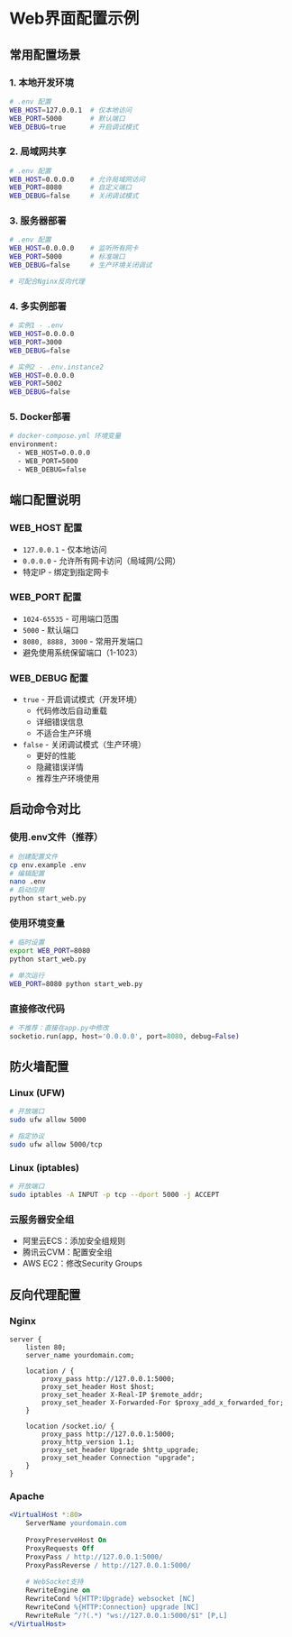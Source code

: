 # Web界面配置示例

## 常用配置场景

### 1. 本地开发环境
```bash
# .env 配置
WEB_HOST=127.0.0.1  # 仅本地访问
WEB_PORT=5000       # 默认端口
WEB_DEBUG=true      # 开启调试模式
```

### 2. 局域网共享
```bash
# .env 配置
WEB_HOST=0.0.0.0    # 允许局域网访问
WEB_PORT=8080       # 自定义端口
WEB_DEBUG=false     # 关闭调试模式
```

### 3. 服务器部署
```bash
# .env 配置
WEB_HOST=0.0.0.0    # 监听所有网卡
WEB_PORT=5000       # 标准端口
WEB_DEBUG=false     # 生产环境关闭调试

# 可配合Nginx反向代理
```

### 4. 多实例部署
```bash
# 实例1 - .env
WEB_HOST=0.0.0.0
WEB_PORT=3000
WEB_DEBUG=false

# 实例2 - .env.instance2
WEB_HOST=0.0.0.0
WEB_PORT=5002
WEB_DEBUG=false
```

### 5. Docker部署
```bash
# docker-compose.yml 环境变量
environment:
  - WEB_HOST=0.0.0.0
  - WEB_PORT=5000
  - WEB_DEBUG=false
```

## 端口配置说明

### WEB_HOST 配置
- `127.0.0.1` - 仅本地访问
- `0.0.0.0` - 允许所有网卡访问（局域网/公网）
- 特定IP - 绑定到指定网卡

### WEB_PORT 配置
- `1024-65535` - 可用端口范围
- `5000` - 默认端口
- `8080, 8888, 3000` - 常用开发端口
- 避免使用系统保留端口（1-1023）

### WEB_DEBUG 配置
- `true` - 开启调试模式（开发环境）
  - 代码修改后自动重载
  - 详细错误信息
  - 不适合生产环境
- `false` - 关闭调试模式（生产环境）
  - 更好的性能
  - 隐藏错误详情
  - 推荐生产环境使用

## 启动命令对比

### 使用.env文件（推荐）
```bash
# 创建配置文件
cp env.example .env
# 编辑配置
nano .env
# 启动应用
python start_web.py
```

### 使用环境变量
```bash
# 临时设置
export WEB_PORT=8080
python start_web.py

# 单次运行
WEB_PORT=8080 python start_web.py
```

### 直接修改代码
```python
# 不推荐：直接在app.py中修改
socketio.run(app, host='0.0.0.0', port=8080, debug=False)
```

## 防火墙配置

### Linux (UFW)
```bash
# 开放端口
sudo ufw allow 5000

# 指定协议
sudo ufw allow 5000/tcp
```

### Linux (iptables)
```bash
# 开放端口
sudo iptables -A INPUT -p tcp --dport 5000 -j ACCEPT
```

### 云服务器安全组
- 阿里云ECS：添加安全组规则
- 腾讯云CVM：配置安全组
- AWS EC2：修改Security Groups

## 反向代理配置

### Nginx
```nginx
server {
    listen 80;
    server_name yourdomain.com;
    
    location / {
        proxy_pass http://127.0.0.1:5000;
        proxy_set_header Host $host;
        proxy_set_header X-Real-IP $remote_addr;
        proxy_set_header X-Forwarded-For $proxy_add_x_forwarded_for;
    }
    
    location /socket.io/ {
        proxy_pass http://127.0.0.1:5000;
        proxy_http_version 1.1;
        proxy_set_header Upgrade $http_upgrade;
        proxy_set_header Connection "upgrade";
    }
}
```

### Apache
```apache
<VirtualHost *:80>
    ServerName yourdomain.com
    
    ProxyPreserveHost On
    ProxyRequests Off
    ProxyPass / http://127.0.0.1:5000/
    ProxyPassReverse / http://127.0.0.1:5000/
    
    # WebSocket支持
    RewriteEngine on
    RewriteCond %{HTTP:Upgrade} websocket [NC]
    RewriteCond %{HTTP:Connection} upgrade [NC]
    RewriteRule ^/?(.*) "ws://127.0.0.1:5000/$1" [P,L]
</VirtualHost>
``` 
